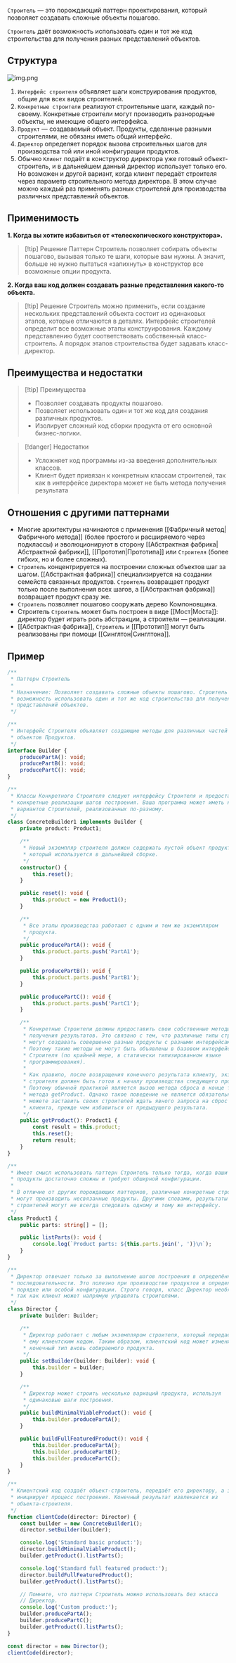 `Строитель` — это порождающий паттерн проектирования, который позволяет создавать сложные объекты пошагово.

`Строитель` даёт возможность использовать один и тот же код строительства для получения разных представлений объектов.

## Структура

![img.png](Hard/OOP/Patterns/Creational/Builder/img.png)

1. `Интерфейс строителя` объявляет шаги конструирования продуктов, общие для всех видов строителей.
2. `Конкретные строители` реализуют строительные шаги, каждый по-своему. Конкретные строители могут производить
   разнородные объекты, не имеющие общего интерфейса.
3. `Продукт` — создаваемый объект. Продукты, сделанные разными строителями, не обязаны иметь общий интерфейс.
4. `Директор` определяет порядок вызова строительных шагов для производства той или иной конфигурации продуктов.
5. Обычно `Клиент` подаёт в конструктор директора уже готовый объект-строитель, и в дальнейшем данный директор
   использует только его. Но возможен и другой вариант, когда клиент передаёт строителя через параметр строительного метода директора. В этом случае можно каждый раз применять разных строителей для производства различных представлений
   объектов.

## Применимость

**1. Когда вы хотите избавиться от «телескопического конструктора».**
>[!tip] Решение
Паттерн Строитель позволяет собирать объекты пошагово, вызывая только те шаги, которые вам нужны. А значит, больше не
нужно пытаться «запихнуть» в конструктор все возможные опции продукта.

**2. Когда ваш код должен создавать разные представления какого-то объекта.**
>[!tip] Решение
>Строитель можно применить, если создание нескольких представлений объекта состоит из одинаковых этапов, которые
отличаются в деталях.
Интерфейс строителей определит все возможные этапы конструирования. Каждому представлению будет соответствовать
собственный класс-строитель. А порядок этапов строительства будет задавать класс-директор.
## Преимущества и недостатки

>[!tip] Преимущества
>* Позволяет создавать продукты пошагово.
>* Позволяет использовать один и тот же код для создания различных продуктов.
>* Изолирует сложный код сборки продукта от его основной бизнес-логики.

>[!danger] Недостатки
>* Усложняет код программы из-за введения дополнительных классов.
>* Клиент будет привязан к конкретным классам строителей, так как в интерфейсе директора может не быть метода получения
  результата
## Отношения с другими паттернами

* Многие архитектуры начинаются с применения [[Фабричный метод|Фабричного метода]] (более простого и расширяемого через подклассы) и эволюционируют в сторону [[Абстрактная фабрика|Абстрактной фабрики]], [[Прототип|Прототипа]] или `Строителя` (более гибких, но и более сложных).
* `Строитель` концентрируется на построении сложных объектов шаг за шагом. [[Абстрактная фабрика]] специализируется на создании семейств связанных продуктов. `Строитель` возвращает продукт только после выполнения всех шагов, а [[Абстрактная фабрика]] возвращает продукт сразу же.
* `Строитель` позволяет пошагово сооружать дерево Компоновщика.
* Строитель `Строитель` может быть построен в виде [[Мост|Моста]]: директор будет играть роль абстракции, а строители — реализации.
* [[Абстрактная фабрика]], `Строитель` и [[Прототип]] могут быть реализованы при помощи [[Синглтон|Синглтона]].

## Пример

```ts
/**
 * Паттерн Строитель
 *
 * Назначение: Позволяет создавать сложные объекты пошагово. Строитель даёт
 * возможность использовать один и тот же код строительства для получения разных
 * представлений объектов.
 */

/**
 * Интерфейс Строителя объявляет создающие методы для различных частей
 * объектов Продуктов.
 */
interface Builder {
    producePartA(): void;
    producePartB(): void;
    producePartC(): void;
}

/**
 * Классы Конкретного Строителя следуют интерфейсу Строителя и предоставляют
 * конкретные реализации шагов построения. Ваша программа может иметь несколько
 * вариантов Строителей, реализованных по-разному.
 */
class ConcreteBuilder1 implements Builder {
    private product: Product1;

    /**
     * Новый экземпляр строителя должен содержать пустой объект продукта,
     * который используется в дальнейшей сборке.
     */
    constructor() {
        this.reset();
    }

    public reset(): void {
        this.product = new Product1();
    }

    /**
     * Все этапы производства работают с одним и тем же экземпляром
     * продукта.
     */
    public producePartA(): void {
        this.product.parts.push('PartA1');
    }

    public producePartB(): void {
        this.product.parts.push('PartB1');
    }

    public producePartC(): void {
        this.product.parts.push('PartC1');
    }

    /**
     * Конкретные Строители должны предоставить свои собственные методы
     * получения результатов. Это связано с тем, что различные типы строителей
     * могут создавать совершенно разные продукты с разными интерфейсами.
     * Поэтому такие методы не могут быть объявлены в базовом интерфейсе
     * Строителя (по крайней мере, в статически типизированном языке
     * программирования).
     *
     * Как правило, после возвращения конечного результата клиенту, экземпляр
     * строителя должен быть готов к началу производства следующего продукта.
     * Поэтому обычной практикой является вызов метода сброса в конце тела
     * метода getProduct. Однако такое поведение не является обязательным, вы
     * можете заставить своих строителей ждать явного запроса на сброс из кода
     * клиента, прежде чем избавиться от предыдущего результата.
     */
    public getProduct(): Product1 {
        const result = this.product;
        this.reset();
        return result;
    }
}

/**
 * Имеет смысл использовать паттерн Строитель только тогда, когда ваши
 * продукты достаточно сложны и требуют обширной конфигурации.
 *
 * В отличие от других порождающих паттернов, различные конкретные строители
 * могут производить несвязанные продукты. Другими словами, результаты различных
 * строителей могут не всегда следовать одному и тому же интерфейсу.
 */
class Product1 {
    public parts: string[] = [];

    public listParts(): void {
        console.log(`Product parts: ${this.parts.join(', ')}\n`);
    }
}

/**
 * Директор отвечает только за выполнение шагов построения в определённой
 * последовательности. Это полезно при производстве продуктов в определённом
 * порядке или особой конфигурации. Строго говоря, класс Директор необязателен,
 * так как клиент может напрямую управлять строителями.
 */
class Director {
    private builder: Builder;

    /**
     * Директор работает с любым экземпляром строителя, который передаётся
     * ему клиентским кодом. Таким образом, клиентский код может изменить
     * конечный тип вновь собираемого продукта.
     */
    public setBuilder(builder: Builder): void {
        this.builder = builder;
    }

    /**
     * Директор может строить несколько вариаций продукта, используя
     * одинаковые шаги построения.
     */
    public buildMinimalViableProduct(): void {
        this.builder.producePartA();
    }

    public buildFullFeaturedProduct(): void {
        this.builder.producePartA();
        this.builder.producePartB();
        this.builder.producePartC();
    }
}

/**
 * Клиентский код создаёт объект-строитель, передаёт его директору, а затем
 * инициирует процесс построения. Конечный результат извлекается из
 * объекта-строителя.
 */
function clientCode(director: Director) {
    const builder = new ConcreteBuilder1();
    director.setBuilder(builder);

    console.log('Standard basic product:');
    director.buildMinimalViableProduct();
    builder.getProduct().listParts();

    console.log('Standard full featured product:');
    director.buildFullFeaturedProduct();
    builder.getProduct().listParts();

    // Помните, что паттерн Строитель можно использовать без класса
    // Директор.
    console.log('Custom product:');
    builder.producePartA();
    builder.producePartC();
    builder.getProduct().listParts();
}

const director = new Director();
clientCode(director);
```
